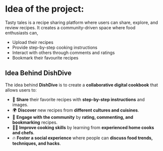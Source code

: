 # **Idea of the project:**

Tasty tales is a recipe sharing platform where users can share, explore, and review recipes. It creates a community-driven space where food enthusiasts can,

- Upload their recipes
- Provide step-by-step cooking instructions
- Interact with others through comments and ratings
- Bookmark their favourite recipes

## Idea Behind DishDive  

The idea behind **DishDive** is to create a **collaborative digital cookbook** that allows users to:  

- 📌 **Share** their favorite recipes with **step-by-step instructions** and images.  
- 🌍 **Discover** new recipes from **different cultures and cuisines**.  
- 💬 **Engage with the community** by **rating, commenting, and bookmarking** recipes.  
- 👨‍🍳 **Improve cooking skills** by learning from **experienced home cooks and chefs**.  
- 🔥 **Foster a social experience** where people can **discuss food trends, techniques, and hacks**.  

